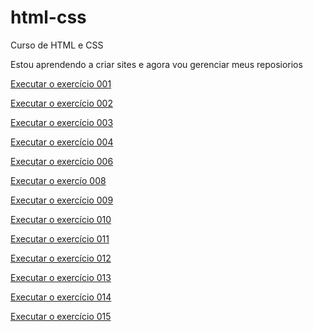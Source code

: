 # html-css
 Curso de HTML e CSS

Estou aprendendo a criar sites e agora vou gerenciar meus reposiorios

<a href="https://maxsuelismark.github.io/html-css/aulas/ex001/index.html" target="_blank">Executar o exercício 001</a>

<a href="https://maxsuelismark.github.io/html-css/aulas/ex002/indice.html" target="_blank">Executar o exercício 002</a>

<a href="https://maxsuelismark.github.io/html-css/aulas/ex003/index.html" target="_blank">Executar o exercício 003</a>

<a href="https://maxsuelismark.github.io/html-css/aulas/ex004/index.html" target="_blank">Executar o exercício 004</a>

<a href="https://maxsuelismark.github.io/html-css/aulas/ex006/index.html" target="_blank">Executar o exercício 006</a>

<a href="https://maxsuelismark.github.io/html-css/aulas/ex008/index.html" target="_blank">Executar o exercío 008</a>

<a href="https://maxsuelismark.github.io/html-css/aulas/ex009/index.html" target="_blank">Executar o exercício 009</a>

<a href="https://maxsuelismark.github.io/html-css/aulas/ex010/index.html" target="_blank">Executar o exercício 010</a>

<a href="https://maxsuelismark.github.io/html-css/aulas/ex011/index.html" target="_blank">Executar o exercício 011</a>

<a href="https://maxsuelismark.github.io/html-css/aulas/ex012/index.html" target="_blank">Executar o exercício 012</a>

<a href="https://maxsuelismark.github.io/html-css/aulas/ex013/index.html" target="_blank">Executar o exercício 013</a>

<a href="https://maxsuelismark.github.io/html-css/aulas/ex014/index.html" target="_balnk">Executar o exercício 014</a>

<a href="https://maxsuelismark.github.io/html-css/aulas/ex015/index.html" target="_blank">Executar o exercício 015</a>

